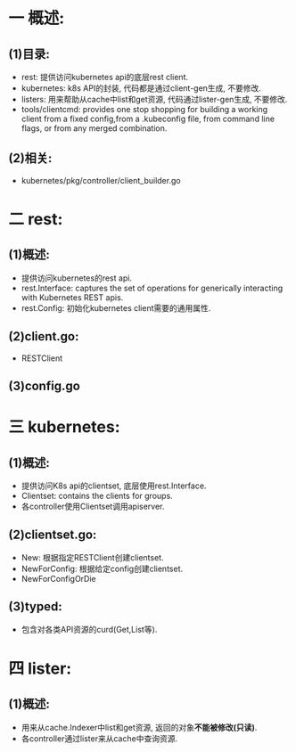 # 一 概述:
## (1)目录:
- rest: 提供访问kubernetes api的底层rest client.
- kubernetes: k8s API的封装, 代码都是通过client-gen生成, 不要修改.
- listers: 用来帮助从cache中list和get资源, 代码通过lister-gen生成, 不要修改.
- tools/clientcmd: provides one stop shopping for building a working client from a fixed config,from a .kubeconfig file, from command line flags, or from any merged combination.

## (2)相关:
- kubernetes/pkg/controller/client_builder.go

# 二 rest:
## (1)概述:
- 提供访问kubernetes的rest api.
- rest.Interface: captures the set of operations for generically interacting with Kubernetes REST apis.
- rest.Config: 初始化kubernetes client需要的通用属性.

## (2)client.go:
- RESTClient

## (3)config.go

# 三 kubernetes:
## (1)概述:
- 提供访问K8s api的clientset, 底层使用rest.Interface.
- Clientset: contains the clients for groups.
- 各controller使用Clientset调用apiserver.

## (2)clientset.go:
- New: 根据指定RESTClient创建clientset.
- NewForConfig: 根据给定config创建clientset.
- NewForConfigOrDie

## (3)typed:
- 包含对各类API资源的curd(Get,List等).

# 四 lister:
## (1)概述:
- 用来从cache.Indexer中list和get资源, 返回的对象**不能被修改(只读)**.
- 各controller通过lister来从cache中查询资源.
